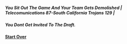 ##### You Sit Out The Game And Your Team Gets Demolished | Telecomunications 87-South California Trojans 129 |
##### You Dont Get Invited To The Draft.

#### [Start Over](intro.md)
